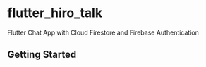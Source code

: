 # flutter_hiro_talk

Flutter Chat App with Cloud Firestore and Firebase Authentication

## Getting Started
